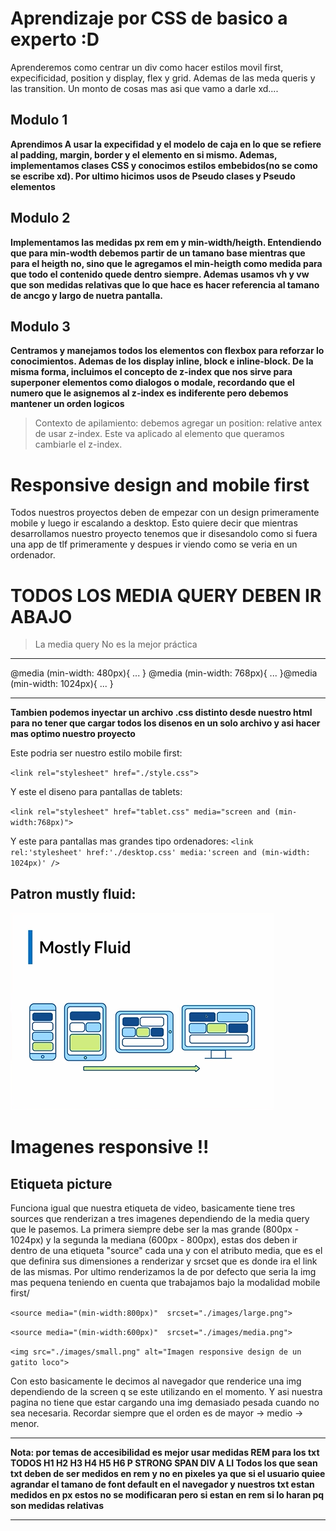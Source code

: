 # Aprendizaje por CSS de basico a experto :D

Aprenderemos como centrar un div como hacer estilos movil first, expecificidad, position y display, flex y grid.
Ademas de las meda queris y las transition.
Un monto de cosas mas asi que vamo a darle xd....

## Modulo 1

**Aprendimos A usar la expecifidad y el modelo de caja en lo que se refiere al padding, margin, border y el elemento en si mismo. Ademas, implementamos clases CSS y conocimos estilos embebidos(no se como se escribe xd). Por ultimo hicimos usos de Pseudo clases y Pseudo elementos**

## Modulo 2

**Implementamos las medidas px rem em y min-width/heigth. Entendiendo que para min-wodth debemos partir de un tamano base mientras que para el heigth no, sino que le agregamos el min-heigth como medida para que todo el contenido quede dentro siempre. Ademas usamos vh y vw que son medidas relativas que lo que hace es hacer referencia al tamano de ancgo y largo de nuetra pantalla.**


## Modulo 3

**Centramos y manejamos todos los elementos con flexbox para reforzar lo conocimientos. Ademas de los display inline, block e inline-block. De la misma forma, incluimos el concepto de z-index que nos sirve para superponer elementos como dialogos o modale, recordando que el numero que le asignemos al z-index es indiferente pero debemos mantener un orden logicos**

> Contexto de apilamiento: debemos agregar un position: relative antex de usar z-index. Este va aplicado al elemento que queramos cambiarle el z-index.


# Responsive design and mobile first 

Todos nuestros proyectos deben de empezar con un design primeramente mobile y luego ir escalando a desktop. Esto quiere decir que mientras desarrollamos nuestro proyecto tenemos que ir disesandolo como si fuera una app de tlf primeramente y despues ir viendo como se veria en un ordenador.

# TODOS LOS MEDIA QUERY DEBEN IR ABAJO 

>La media query No es la mejor práctica 
---------- --------
@media (min-width: 480px){
 ...
}
@media (min-width: 768px){
 ...
}@media (min-width: 1024px){
 ...
}
-------- ----------

**Tambien podemos inyectar un archivo .css distinto desde nuestro html para no tener que cargar todos los disenos en un solo archivo y asi hacer mas optimo nuestro proyecto**

Este podria ser nuestro estilo mobile first:

`<link rel="stylesheet" href="./style.css"> `

Y este el diseno para pantallas de tablets:

`<link rel="stylesheet" href="tablet.css" media="screen and (min-width:768px)">`

Y este para pantallas mas grandes tipo ordenadores:
`<link rel:'stylesheet' href:'./desktop.css' media:'screen and (min-width: 1024px)' />`

## Patron mustly fluid:
![alt text](image.png)


# Imagenes responsive !!

## Etiqueta picture

Funciona igual que nuestra etiqueta de video, basicamente tiene tres sources que renderizan a tres imagenes dependiendo de la media query que le pasemos. La primera siempre debe ser la mas grande (800px - 1024px) y la segunda la mediana (600px - 800px), estas dos deben ir dentro de una etiqueta "source" cada una y con el atributo media, que es el que definira sus dimensiones a renderizar y srcset que es donde ira el link de las mismas. Por ultimo renderizamos la de por defecto que seria la img mas pequena teniendo en cuenta que trabajamos bajo la modalidad mobile first/

`<source media="(min-width:800px)"  srcset="./images/large.png">`

  `<source media="(min-width:600px)"  srcset="./images/media.png">`
  
  `<img src="./images/small.png" alt="Imagen responsive design de un gatito loco">`

 Con esto basicamente le decimos al navegador que renderice una img dependiendo de la screen q se este utilizando en el momento. Y asi nuestra pagina no tiene que estar cargando una img demasiado pesada cuando no sea necesaria. Recordar siempre que el orden es de mayor -> medio -> menor. 

 -------------

 **Nota: por temas de accesibilidad es mejor usar medidas REM para los txt TODOS H1 H2 H3 H4 H5 H6 P STRONG SPAN DIV A LI Todos los que sean txt deben de ser medidos en rem y no en pixeles ya que si el usuario quiee agrandar el tamano de font default en el navegador y nuestros txt estan medidos en px estos no se modificaran pero si estan en rem si lo haran pq son  medidas relativas**

 -------------
 